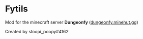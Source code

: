 # Fytils

Mod for the minecraft server **Dungeonfy** ([dungeonfy.minehut.gg](dungeonfy.minehut.gg))

Created by stoopi_poopy#4162
